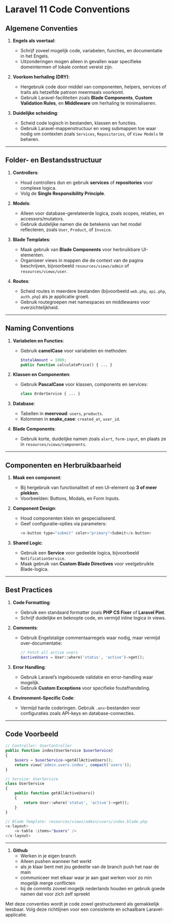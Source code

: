 
# Laravel 11 Code Conventions

## Algemene Conventies
1. **Engels als voertaal**:
   - Schrijf zoveel mogelijk code, variabelen, functies, en documentatie in het Engels.
   - Uitzonderingen mogen alleen in gevallen waar specifieke domeintermen of lokale context vereist zijn.

2. **Voorkom herhaling (DRY)**:
   - Hergebruik code door middel van componenten, helpers, services of traits als hetzelfde patroon meermaals voorkomt.
   - Gebruik Laravel-faciliteiten zoals **Blade Components**, **Custom Validation Rules**, en **Middleware** om herhaling te minimaliseren.

3. **Duidelijke scheiding**:
   - Scheid code logisch in bestanden, klassen en functies.
   - Gebruik Laravel-mappenstructuur en voeg submappen toe waar nodig om contexten zoals `Services`, `Repositories`, of `View Models` te beheren.

---

## Folder- en Bestandsstructuur
1. **Controllers**:
   - Houd controllers dun en gebruik **services** of **repositories** voor complexe logica.
   - Volg de **Single Responsibility Principle**.

2. **Models**:
   - Alleen voor database-gerelateerde logica, zoals scopes, relaties, en accessors/mutators.
   - Gebruik duidelijke namen die de betekenis van het model reflecteren, zoals `User`, `Product`, of `Invoice`.

3. **Blade Templates**:
   - Maak gebruik van **Blade Components** voor herbruikbare UI-elementen.
   - Organiseer views in mappen die de context van de pagina beschrijven, bijvoorbeeld `resources/views/admin` of `resources/views/user`.

4. **Routes**:
   - Scheid routes in meerdere bestanden (bijvoorbeeld `web.php`, `api.php`, `auth.php`) als je applicatie groeit.
   - Gebruik routegroepen met namespaces en middlewares voor overzichtelijkheid.

---

## Naming Conventions
1. **Variabelen en Functies**:
   - Gebruik **camelCase** voor variabelen en methoden:
     ```php
     $totalAmount = 1000;
     public function calculatePrice() { ... }
     ```

2. **Klassen en Componenten**:
   - Gebruik **PascalCase** voor klassen, components en services:
     ```php
     class OrderService { ... }
     ```

3. **Database**:
   - Tabellen in **meervoud**: `users`, `products`.
   - Kolommen in **snake_case**: `created_at`, `user_id`.

4. **Blade Components**:
   - Gebruik korte, duidelijke namen zoals `alert`, `form-input`, en plaats ze in `resources/views/components`.

---

## Componenten en Herbruikbaarheid
1. **Maak een component**:
   - Bij hergebruik van functionaliteit of een UI-element op **3 of meer plekken**.
   - Voorbeelden: Buttons, Modals, en Form Inputs.

2. **Component Design**:
   - Houd componenten klein en gespecialiseerd.
   - Geef configuratie-opties via parameters:
     ```php
     <x-button type="submit" color="primary">Submit</x-button>
     ```

3. **Shared Logic**:
   - Gebruik een **Service** voor gedeelde logica, bijvoorbeeld `NotificationService`.
   - Maak gebruik van **Custom Blade Directives** voor veelgebruikte Blade-logica.

---

## Best Practices
1. **Code Formatting**:
   - Gebruik een standaard formatter zoals **PHP CS Fixer** of **Laravel Pint**.
   - Schrijf duidelijke en beknopte code, en vermijd inline logica in views.

2. **Comments**:
   - Gebruik Engelstalige commentaarregels waar nodig, maar vermijd over-documentatie:
     ```php
     // Fetch all active users
     $activeUsers = User::where('status', 'active')->get();
     ```

3. **Error Handling**:
   - Gebruik Laravel’s ingebouwde validatie en error-handling waar mogelijk.
   - Gebruik **Custom Exceptions** voor specifieke foutafhandeling.

4. **Environment-Specific Code**:
   - Vermijd harde coderingen. Gebruik `.env`-bestanden voor configuraties zoals API-keys en database-connecties.

---

## Code Voorbeeld
```php
// Controller: UserController
public function index(UserService $userService)
{
    $users = $userService->getAllActiveUsers();
    return view('admin.users.index', compact('users'));
}

// Service: UserService
class UserService
{
    public function getAllActiveUsers()
    {
        return User::where('status', 'active')->get();
    }
}

// Blade Template: resources/views/admin/users/index.blade.php
<x-layout>
    <x-table :items="$users" />
</x-layout>
```
---

1. **Github**
    - Werken in je eigen branch
    - Alleen pushen wanneer het werkt
    - als je klaar bent met jou gedeelte van de branch push het naar de main
    - communiceer met elkaar waar je aan gaat werken voor zo min mogelijk merge conflicten
    - bij de commits zoveel mogeljk nederlands houden en gebruik goede namen dat voor zich zelf spreekt


Met deze conventies wordt je code zowel gestructureerd als gemakkelijk leesbaar. Volg deze richtlijnen voor een consistente en schaalbare Laravel-applicatie.
